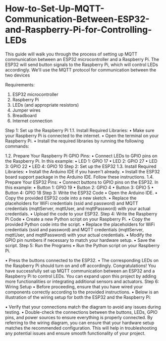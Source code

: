 # How-to-Set-Up-MQTT-Communication-Between-ESP32-and-Raspberry-Pi-for-Controlling-LEDs
This guide will walk you through the process of setting up MQTT communication between an ESP32 microcontroller and a Raspberry Pi. The ESP32 will send button signals to the Raspberry Pi, which will control LEDs accordingly. We'll use the MQTT protocol for communication between the two devices

Requirements:
1.	ESP32 microcontroller
2.	Raspberry Pi
3.	LEDs (and appropriate resistors)
4.	Jumper wires
5.	Breadboard
6.	Internet connection

Step 1: Set up the Raspberry Pi
1.1.	Install Required Libraries:
•	Make sure your Raspberry Pi is connected to the internet.
•	Open the terminal on your Raspberry Pi.
•	Install the required libraries by running the following commands:
 
1.2.	Prepare Your Raspberry Pi GPIO Pins:
•	Connect LEDs to GPIO pins on the Raspberry Pi. In this example:
•	LED 1: GPIO 17
•	LED 2: GPIO 27
•	LED 3: GPIO 22
•	LED 4: GPIO 10
Step 2: Set up the ESP32
1.3.	Install Required Libraries:
•	Install the Arduino IDE if you haven't already.
•	Install the ESP32 board support package in the Arduino IDE. Follow these instructions.
1.4.	Prepare Your ESP32 Pins:
•	Connect buttons to GPIO pins on the ESP32. In this example:
•	Button 1: GPIO 19
•	Button 2: GPIO 4
•	Button 3: GPIO 5
•	Button 4: GPIO 18
Step 3: Write the ESP32 Code
•	Open the Arduino IDE.
•	Copy the provided ESP32 code into a new sketch.
•	Replace the placeholders for WiFi credentials (ssid and password) and MQTT credentials (mqttServer, mqttUser, and mqttPassword) with your actual credentials.
•	Upload the code to your ESP32.
Step 4: Write the Raspberry Pi Code
•	Create a new Python script on your Raspberry Pi.
•	Copy the provided Python code into the script.
•	Replace the placeholders for WiFi credentials (ssid and password) and MQTT credentials (mqttServer, mqttUser, and mqttPassword) with your actual credentials.
•	Modify the GPIO pin numbers if necessary to match your hardware setup.
•	Save the script.
Step 5: Run the Programs
•	Run the Python script on your Raspberry Pi.
 
•	Press the buttons connected to the ESP32.
•	The corresponding LEDs on the Raspberry Pi should turn on and off accordingly.
Congratulations! You have successfully set up MQTT communication between an ESP32 and a Raspberry Pi to control LEDs. You can expand upon this project by adding more functionalities or integrating additional sensors and actuators.
Step 6: Wiring Setup
•	Before proceeding, ensure that you have wired your components correctly according to the provided instructions.
•	Below is an illustration of the wiring setup for both the ESP32 and the Raspberry Pi:
 
•	Verify that your connections match the diagram to avoid any issues during testing.
•	Double-check the connections between the buttons, LEDs, GPIO pins, and power sources to ensure everything is properly connected.
By referring to the wiring diagram, you can ensure that your hardware setup matches the recommended configuration. This will help in troubleshooting any potential issues and ensure smooth functionality of your project.
